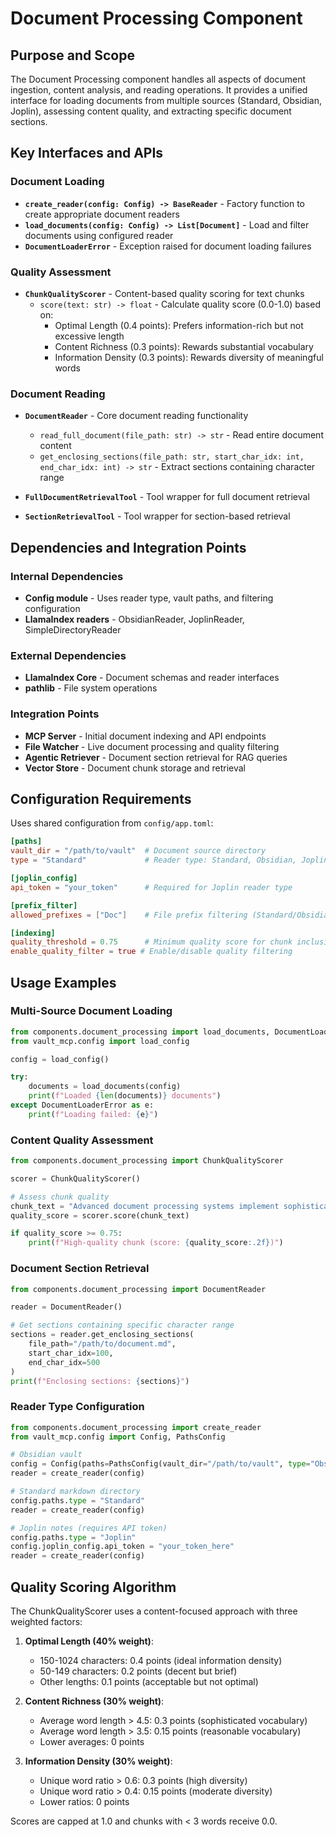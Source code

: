# Document Processing Component

## Purpose and Scope

The Document Processing component handles all aspects of document ingestion, content analysis, and reading operations. It provides a unified interface for loading documents from multiple sources (Standard, Obsidian, Joplin), assessing content quality, and extracting specific document sections.

## Key Interfaces and APIs

### Document Loading

- **`create_reader(config: Config) -> BaseReader`** - Factory function to create appropriate document readers
- **`load_documents(config: Config) -> List[Document]`** - Load and filter documents using configured reader
- **`DocumentLoaderError`** - Exception raised for document loading failures

### Quality Assessment

- **`ChunkQualityScorer`** - Content-based quality scoring for text chunks
  - `score(text: str) -> float` - Calculate quality score (0.0-1.0) based on:
    - Optimal Length (0.4 points): Prefers information-rich but not excessive length
    - Content Richness (0.3 points): Rewards substantial vocabulary
    - Information Density (0.3 points): Rewards diversity of meaningful words

### Document Reading

- **`DocumentReader`** - Core document reading functionality
  - `read_full_document(file_path: str) -> str` - Read entire document content
  - `get_enclosing_sections(file_path: str, start_char_idx: int, end_char_idx: int) -> str` - Extract sections containing character range

- **`FullDocumentRetrievalTool`** - Tool wrapper for full document retrieval
- **`SectionRetrievalTool`** - Tool wrapper for section-based retrieval

## Dependencies and Integration Points

### Internal Dependencies
- **Config module** - Uses reader type, vault paths, and filtering configuration
- **LlamaIndex readers** - ObsidianReader, JoplinReader, SimpleDirectoryReader

### External Dependencies
- **LlamaIndex Core** - Document schemas and reader interfaces
- **pathlib** - File system operations

### Integration Points
- **MCP Server** - Initial document indexing and API endpoints
- **File Watcher** - Live document processing and quality filtering
- **Agentic Retriever** - Document section retrieval for RAG queries
- **Vector Store** - Document chunk storage and retrieval

## Configuration Requirements

Uses shared configuration from `config/app.toml`:

```toml
[paths]
vault_dir = "/path/to/vault"  # Document source directory
type = "Standard"             # Reader type: Standard, Obsidian, Joplin

[joplin_config]
api_token = "your_token"      # Required for Joplin reader type

[prefix_filter]
allowed_prefixes = ["Doc"]    # File prefix filtering (Standard/Obsidian only)

[indexing]
quality_threshold = 0.75      # Minimum quality score for chunk inclusion
enable_quality_filter = true # Enable/disable quality filtering
```

## Usage Examples

### Multi-Source Document Loading
```python
from components.document_processing import load_documents, DocumentLoaderError
from vault_mcp.config import load_config

config = load_config()

try:
    documents = load_documents(config)
    print(f"Loaded {len(documents)} documents")
except DocumentLoaderError as e:
    print(f"Loading failed: {e}")
```

### Content Quality Assessment
```python
from components.document_processing import ChunkQualityScorer

scorer = ChunkQualityScorer()

# Assess chunk quality
chunk_text = "Advanced document processing systems implement sophisticated algorithms..."
quality_score = scorer.score(chunk_text)

if quality_score >= 0.75:
    print(f"High-quality chunk (score: {quality_score:.2f})")
```

### Document Section Retrieval
```python
from components.document_processing import DocumentReader

reader = DocumentReader()

# Get sections containing specific character range
sections = reader.get_enclosing_sections(
    file_path="/path/to/document.md",
    start_char_idx=100,
    end_char_idx=500
)
print(f"Enclosing sections: {sections}")
```

### Reader Type Configuration
```python
from components.document_processing import create_reader
from vault_mcp.config import Config, PathsConfig

# Obsidian vault
config = Config(paths=PathsConfig(vault_dir="/path/to/vault", type="Obsidian"))
reader = create_reader(config)

# Standard markdown directory
config.paths.type = "Standard"
reader = create_reader(config)

# Joplin notes (requires API token)
config.paths.type = "Joplin"
config.joplin_config.api_token = "your_token_here"
reader = create_reader(config)
```

## Quality Scoring Algorithm

The ChunkQualityScorer uses a content-focused approach with three weighted factors:

1. **Optimal Length (40% weight)**:
   - 150-1024 characters: 0.4 points (ideal information density)
   - 50-149 characters: 0.2 points (decent but brief)
   - Other lengths: 0.1 points (acceptable but not optimal)

2. **Content Richness (30% weight)**:
   - Average word length > 4.5: 0.3 points (sophisticated vocabulary)
   - Average word length > 3.5: 0.15 points (reasonable vocabulary)
   - Lower averages: 0 points

3. **Information Density (30% weight)**:
   - Unique word ratio > 0.6: 0.3 points (high diversity)
   - Unique word ratio > 0.4: 0.15 points (moderate diversity)
   - Lower ratios: 0 points

Scores are capped at 1.0 and chunks with < 3 words receive 0.0.
